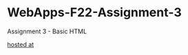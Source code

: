 # WebApps-F22-Assignment-3
Assignment 3 - Basic HTML

[hosted at](https://github.com/44-563-Web-Apps-F22/44563-webapps-assignment-3-saipuneet.git)